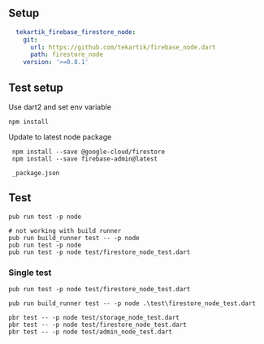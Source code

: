 ## Setup

```yaml
  tekartik_firebase_firestore_node:
    git:
      url: https://github.com/tekartik/firebase_node.dart
      path: firestore_node
    version: '>=0.8.1'
```
## Test setup

 Use dart2 and set env variable
    
    npm install
    
 Update to latest node package
  
     npm install --save @google-cloud/firestore
     npm install --save firebase-admin@latest

     _package.json
     
## Test

    pub run test -p node
    
    # not working with build runner
    pub run build_runner test -- -p node
    pub run test -p node
    pub run test -p node test/firestore_node_test.dart

### Single test

    pub run test -p node test/firestore_node_test.dart

    pub run build_runner test -- -p node .\test\firestore_node_test.dart

    pbr test -- -p node test/storage_node_test.dart
    pbr test -- -p node test/firestore_node_test.dart
    pbr test -- -p node test/admin_node_test.dart
